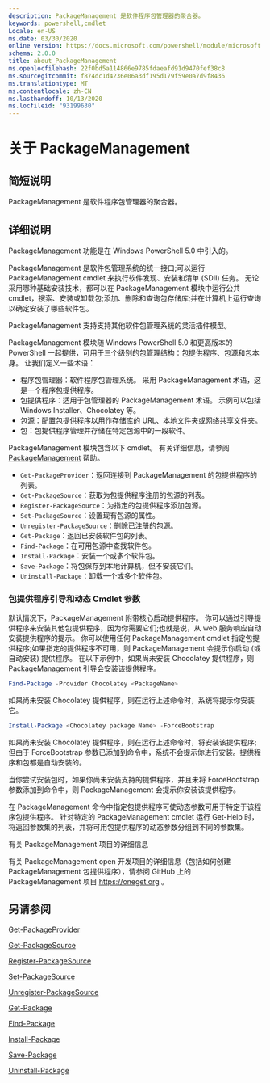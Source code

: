 ```yaml
---
description: PackageManagement 是软件程序包管理器的聚合器。
keywords: powershell,cmdlet
Locale: en-US
ms.date: 03/30/2020
online version: https://docs.microsoft.com/powershell/module/microsoft.powershell.core/about/about_packagemanagement?view=powershell-5.1&WT.mc_id=ps-gethelp
schema: 2.0.0
title: about_PackageManagement
ms.openlocfilehash: 22f0bd5a114866e9785fdaeafd91d9470fef38c8
ms.sourcegitcommit: f874dc1d4236e06a3df195d179f59e0a7d9f8436
ms.translationtype: MT
ms.contentlocale: zh-CN
ms.lasthandoff: 10/13/2020
ms.locfileid: "93199630"
---
```

# <a name="about-packagemanagement"></a>关于 PackageManagement

## <a name="short-description"></a>简短说明
PackageManagement 是软件程序包管理器的聚合器。

## <a name="long-description"></a>详细说明

PackageManagement 功能是在 Windows PowerShell 5.0 中引入的。

PackageManagement 是软件包管理系统的统一接口;可以运行 PackageManagement cmdlet 来执行软件发现、安装和清单 (SDII) 任务。 无论采用哪种基础安装技术，都可以在 PackageManagement 模块中运行公共 cmdlet，搜索、安装或卸载包;添加、删除和查询包存储库;并在计算机上运行查询以确定安装了哪些软件包。

PackageManagement 支持支持其他软件包管理系统的灵活插件模型。

PackageManagement 模块随 Windows PowerShell 5.0 和更高版本的 PowerShell 一起提供，可用于三个级别的包管理结构：包提供程序、包源和包本身。 让我们定义一些术语：

- 程序包管理器：软件程序包管理系统。 采用 PackageManagement 术语，这是一个程序包提供程序。
- 包提供程序：适用于包管理器的 PackageManagement 术语。 示例可以包括 Windows Installer、Chocolatey 等。
- 包源：配置包提供程序以用作存储库的 URL、本地文件夹或网络共享文件夹。
- 包：包提供程序管理并存储在特定包源中的一段软件。

PackageManagement 模块包含以下 cmdlet。 有关详细信息，请参阅 [PackageManagement](/powershell/module/packagemanagement) 帮助。

- `Get-PackageProvider`：返回连接到 PackageManagement 的包提供程序的列表。
- `Get-PackageSource`：获取为包提供程序注册的包源的列表。
- `Register-PackageSource`：为指定的包提供程序添加包源。
- `Set-PackageSource`：设置现有包源的属性。
- `Unregister-PackageSource`：删除已注册的包源。
- `Get-Package`：返回已安装软件包的列表。
- `Find-Package`：在可用包源中查找软件包。
- `Install-Package`：安装一个或多个软件包。
- `Save-Package`：将包保存到本地计算机，但不安装它们。
- `Uninstall-Package`：卸载一个或多个软件包。

### <a name="package-provider-bootstrapping-and-dynamic-cmdlet-parameters"></a>包提供程序引导和动态 Cmdlet 参数

默认情况下，PackageManagement 附带核心启动提供程序。 你可以通过引导提供程序来安装其他包提供程序，因为你需要它们;也就是说，从 web 服务响应自动安装提供程序的提示。 你可以使用任何 PackageManagement cmdlet 指定包提供程序;如果指定的提供程序不可用，则 PackageManagement 会提示你启动 (或自动安装) 提供程序。 在以下示例中，如果尚未安装 Chocolatey 提供程序，则 PackageManagement 引导会安装该提供程序。

```powershell
Find-Package -Provider Chocolatey <PackageName>
```

如果尚未安装 Chocolatey 提供程序，则在运行上述命令时，系统将提示你安装它。

```powershell
Install-Package <Chocolatey package Name> -ForceBootstrap
```

如果尚未安装 Chocolatey 提供程序，则在运行上述命令时，将安装该提供程序;但由于 ForceBootstrap 参数已添加到命令中，系统不会提示你进行安装。提供程序和包都是自动安装的。

当你尝试安装包时，如果你尚未安装支持的提供程序，并且未将 ForceBootstrap 参数添加到命令中，则 PackageManagement 会提示你安装该提供程序。

在 PackageManagement 命令中指定包提供程序可使动态参数可用于特定于该程序包提供程序。 针对特定的 PackageManagement cmdlet 运行 Get-Help 时，将返回参数集的列表，并将可用包提供程序的动态参数分组到不同的参数集。

有关 PackageManagement 项目的详细信息

有关 PackageManagement open 开发项目的详细信息（包括如何创建 PackageManagement 包提供程序），请参阅 GitHub 上的 PackageManagement 项目 https://oneget.org 。

## <a name="see-also"></a>另请参阅

[Get-PackageProvider](xref:PackageManagement.Get-PackageProvider)

[Get-PackageSource](xref:PackageManagement.Get-PackageSource)

[Register-PackageSource](xref:PackageManagement.Register-PackageSource)

[Set-PackageSource](xref:PackageManagement.Set-PackageSource)

[Unregister-PackageSource](xref:PackageManagement.Unregister-PackageSource)

[Get-Package](xref:PackageManagement.Get-Package)

[Find-Package](xref:PackageManagement.Find-Package)

[Install-Package](xref:PackageManagement.Install-Package)

[Save-Package](xref:PackageManagement.Save-Package)

[Uninstall-Package](xref:PackageManagement.Uninstall-Package)
